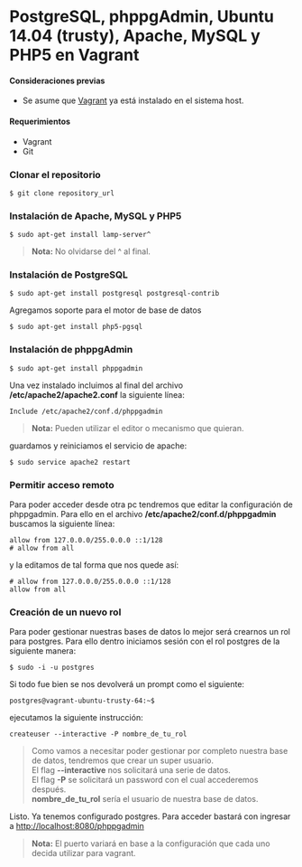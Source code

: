 # PostgreSQL, phppgAdmin, Ubuntu 14.04 (trusty), Apache, MySQL y PHP5 en Vagrant

#### Consideraciones previas
- Se asume que [Vagrant](https://www.vagrantup.com/) ya está instalado en el sistema host. 

#### Requerimientos
- Vagrant
- Git

### Clonar el repositorio
```
$ git clone repository_url
```
### Instalación de Apache, MySQL y PHP5
```
$ sudo apt-get install lamp-server^
```
> **Nota:** No olvidarse del ^ al final.

### Instalación de PostgreSQL
```
$ sudo apt-get install postgresql postgresql-contrib
```
Agregamos soporte para el motor de base de datos
```
$ sudo apt-get install php5-pgsql
```
### Instalación de phppgAdmin
```
$ sudo apt-get install phppgadmin
```
Una vez instalado incluimos al final del archivo **/etc/apache2/apache2.conf** la siguiente línea:
```
Include /etc/apache2/conf.d/phppgadmin
```
> **Nota:** Pueden utilizar el editor o mecanismo que quieran.

guardamos y reiniciamos el servicio de apache:
```
$ sudo service apache2 restart
```
### Permitir acceso remoto
Para poder acceder desde otra pc tendremos que editar la configuración de phppgadmin. Para ello en el archivo **/etc/apache2/conf.d/phppgadmin** buscamos la siguiente línea:
```
allow from 127.0.0.0/255.0.0.0 ::1/128
# allow from all
```
y la editamos de tal forma que nos quede así:
```
# allow from 127.0.0.0/255.0.0.0 ::1/128
allow from all
```
### Creación de un nuevo rol
Para poder gestionar nuestras bases de datos lo mejor será crearnos un rol para postgres. Para ello dentro iniciamos sesión con el rol postgres de la siguiente manera:
```
$ sudo -i -u postgres
```
Si todo fue bien se nos devolverá un prompt como el siguiente:
```
postgres@vagrant-ubuntu-trusty-64:~$
```
ejecutamos la siguiente instrucción:
```
createuser --interactive -P nombre_de_tu_rol
```
> Como vamos a necesitar poder gestionar por completo nuestra base de datos, tendremos que crear un super usuario.  
> El flag **--interactive** nos solicitará una serie de datos.  
> El flag **-P** se  solicitará un password con el cual accederemos después.  
> **nombre_de_tu_rol** sería el usuario de nuestra base de datos.

Listo. Ya tenemos configurado postgres.
Para acceder bastará con ingresar a [http://localhost:8080/phppgadmin](http://localhost:8080/phppgadmin)
> **Nota:** El puerto variará en base a la configuración que cada uno decida utilizar para vagrant.